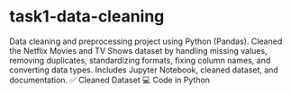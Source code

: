 # task1-data-cleaning
Data cleaning and preprocessing project using Python (Pandas). Cleaned the Netflix Movies and TV Shows dataset by handling missing values, removing duplicates, standardizing formats, fixing column names, and converting data types. Includes Jupyter Notebook, cleaned dataset, and documentation.  ✅ Cleaned Dataset  💻 Code in Python
